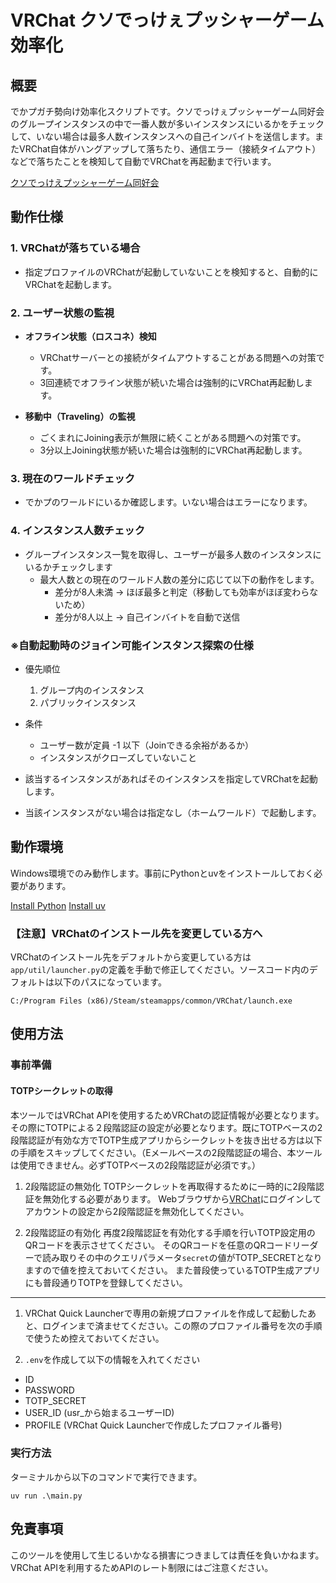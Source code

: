 # VRChat クソでっけぇプッシャーゲーム効率化

## 概要

でかプガチ勢向け効率化スクリプトです。クソでっけぇプッシャーゲーム同好会のグループインスタンスの中で一番人数が多いインスタンスにいるかをチェックして、いない場合は最多人数インスタンスへの自己インバイトを送信します。またVRChat自体がハングアップして落ちたり、通信エラー（接続タイムアウト）などで落ちたことを検知して自動でVRChatを再起動まで行います。

[クソでっけえプッシャーゲーム同好会](https://vrc.group/DEKAPU.9809)

## 動作仕様

### 1. VRChatが落ちている場合

- 指定プロファイルのVRChatが起動していないことを検知すると、自動的にVRChatを起動します。

### 2. ユーザー状態の監視

- **オフライン状態（ロスコネ）検知**
  - VRChatサーバーとの接続がタイムアウトすることがある問題への対策です。
  - 3回連続でオフライン状態が続いた場合は強制的にVRChat再起動します。

- **移動中（Traveling）の監視**
  - ごくまれにJoining表示が無限に続くことがある問題への対策です。
  - 3分以上Joining状態が続いた場合は強制的にVRChat再起動します。

### 3. 現在のワールドチェック

- でかプのワールドにいるか確認します。いない場合はエラーになります。

### 4. インスタンス人数チェック

- グループインスタンス一覧を取得し、ユーザーが最多人数のインスタンスにいるかチェックします
  - 最大人数との現在のワールド人数の差分に応じて以下の動作をします。
    - 差分が8人未満 → ほぼ最多と判定（移動しても効率がほぼ変わらないため）
    - 差分が8人以上 → 自己インバイトを自動で送信

### ※自動起動時のジョイン可能インスタンス探索の仕様

- 優先順位
  1. グループ内のインスタンス
  2. パブリックインスタンス

- 条件
  - ユーザー数が定員 -1 以下（Joinできる余裕があるか）
  - インスタンスがクローズしていないこと

- 該当するインスタンスがあればそのインスタンスを指定してVRChatを起動します。
- 当該インスタンスがない場合は指定なし（ホームワールド）で起動します。

## 動作環境

Windows環境でのみ動作します。事前にPythonとuvをインストールしておく必要があります。

[Install Python](https://www.python.org/downloads/)
[Install uv](https://github.com/astral-sh/uv)

### 【注意】VRChatのインストール先を変更している方へ

VRChatのインストール先をデフォルトから変更している方は`app/util/launcher.py`の定義を手動で修正してください。ソースコード内のデフォルトは以下のパスになっています。

`C:/Program Files (x86)/Steam/steamapps/common/VRChat/launch.exe`

## 使用方法

### 事前準備

#### TOTPシークレットの取得

本ツールではVRChat APIを使用するためVRChatの認証情報が必要となります。その際にTOTPによる２段階認証の設定が必要となります。既にTOTPベースの2段階認証が有効な方でTOTP生成アプリからシークレットを抜き出せる方は以下の手順をスキップしてください。（Eメールベースの2段階認証の場合、本ツールは使用できません。必ずTOTPベースの2段階認証が必須です。）

1. 2段階認証の無効化
   TOTPシークレットを再取得するために一時的に2段階認証を無効化する必要があります。
   Webブラウザから[VRChat](https://vrchat.com/home/login)にログインしてアカウントの設定から2段階認証を無効化してください。

2. 2段階認証の有効化
   再度2段階認証を有効化する手順を行いTOTP設定用のQRコードを表示させてください。
   そのQRコードを任意のQRコードリーダーで読み取りその中のクエリパラメータ`secret`の値がTOTP_SECRETとなりますので値を控えておいてください。
   また普段使っているTOTP生成アプリにも普段通りTOTPを登録してください。

---

1. VRChat Quick Launcherで専用の新規プロファイルを作成して起動したあと、ログインまで済ませてください。この際のプロファイル番号を次の手順で使うため控えておいてください。

2. `.env`を作成して以下の情報を入れてください

- ID
- PASSWORD
- TOTP_SECRET
- USER_ID (usr_から始まるユーザーID)
- PROFILE (VRChat Quick Launcherで作成したプロファイル番号)

### 実行方法

ターミナルから以下のコマンドで実行できます。

`uv run .\main.py`

## 免責事項

このツールを使用して生じるいかなる損害につきましては責任を負いかねます。
VRChat APIを利用するためAPIのレート制限にはご注意ください。
